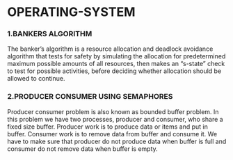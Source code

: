 <h1>OPERATING-SYSTEM</h1>
<h3>1.BANKERS ALGORITHM</h3>
<p>The banker’s algorithm is a resource allocation and deadlock avoidance algorithm that tests for safety by simulating 
the allocation for predetermined maximum possible amounts of all resources, then makes an “s-state” check 
to test for possible activities, before deciding whether allocation should be allowed to continue.</p>
<h3>2.PRODUCER CONSUMER USING SEMAPHORES </h3>
<p>Producer consumer problem is also known as bounded buffer problem. In this problem we have two processes, producer and consumer, who share a fixed size buffer. Producer work is to produce data or items and put in buffer. Consumer work is to remove data from buffer and consume it. We have to make sure that producer do not produce data when buffer is full and consumer do not remove data when buffer is empty.</p>
